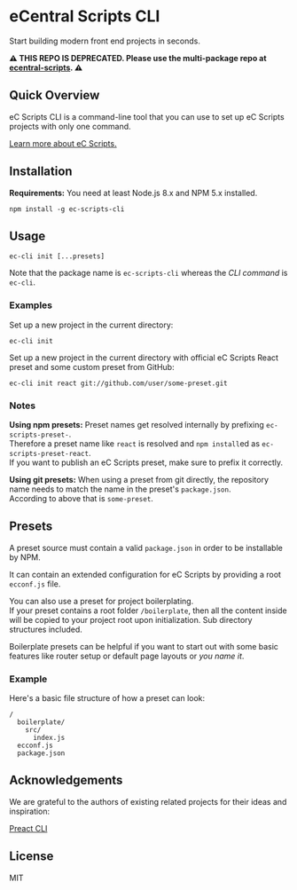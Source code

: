 # eCentral Scripts CLI

Start building modern front end projects in seconds.

**⚠ THIS REPO IS DEPRECATED. Please use the multi-package repo at [ecentral-scripts](https://github.com/ecentral/ecentral-scripts). ⚠**

## Quick Overview

eC Scripts CLI is a command-line tool that you can use to set up eC Scripts projects with only one command.

[Learn more about eC Scripts.](https://github.com/ecentral/ec-scripts)

## Installation

**Requirements:** You need at least Node.js 8.x and NPM 5.x installed.

```
npm install -g ec-scripts-cli
```

## Usage

```
ec-cli init [...presets]
```

Note that the package name is `ec-scripts-cli` whereas the *CLI command* is `ec-cli`.

### Examples

Set up a new project in the current directory:

```
ec-cli init
```

Set up a new project in the current directory with official eC Scripts React preset and some custom preset from GitHub:

```
ec-cli init react git://github.com/user/some-preset.git
```

### Notes

**Using npm presets:** Preset names get resolved internally by prefixing `ec-scripts-preset-`.<br>
Therefore a preset name like `react` is resolved and `npm install`ed as `ec-scripts-preset-react`.<br>
If you want to publish an eC Scripts preset, make sure to prefix it correctly.

**Using git presets:** When using a preset from git directly, the repository name needs to match the name in the preset's `package.json`.<br>
According to above that is `some-preset`.

## Presets

A preset source must contain a valid `package.json` in order to be installable by NPM.

It can contain an extended configuration for eC Scripts by providing a root
`ecconf.js` file.

You can also use a preset for project boilerplating.<br>
If your preset contains a root folder `/boilerplate`, then all the content inside will be copied
to your project root upon initialization. Sub directory structures included.

Boilerplate presets can be helpful if you want to start out with some basic features like
router setup or default page layouts or *you name it*.

### Example

Here's a basic file structure of how a preset can look:

```
/
  boilerplate/
    src/
      index.js
  ecconf.js
  package.json
```

## Acknowledgements

We are grateful to the authors of existing related projects for their ideas and inspiration:

[Preact CLI](https://github.com/developit/preact-cli)<br>

## License

MIT
